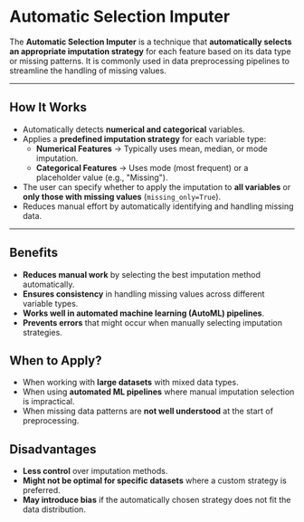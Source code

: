 # **Automatic Selection Imputer**  
The **Automatic Selection Imputer** is a technique that **automatically selects an appropriate imputation strategy** for each feature based on its data type or missing patterns. It is commonly used in data preprocessing pipelines to streamline the handling of missing values.

---

## **How It Works**  
- Automatically detects **numerical and categorical** variables.  
- Applies a **predefined imputation strategy** for each variable type:  
  - **Numerical Features** → Typically uses mean, median, or mode imputation.  
  - **Categorical Features** → Uses mode (most frequent) or a placeholder value (e.g., "Missing").  
- The user can specify whether to apply the imputation to **all variables** or **only those with missing values** (`missing_only=True`).  
- Reduces manual effort by automatically identifying and handling missing data.

---

## **Benefits**  
- **Reduces manual work** by selecting the best imputation method automatically.  
- **Ensures consistency** in handling missing values across different variable types.  
- **Works well in automated machine learning (AutoML) pipelines**.  
- **Prevents errors** that might occur when manually selecting imputation strategies.

## **When to Apply?** 
- When working with **large datasets** with mixed data types.  
- When using **automated ML pipelines** where manual imputation selection is impractical.  
- When missing data patterns are **not well understood** at the start of preprocessing.

## **Disadvantages**  
- **Less control** over imputation methods.  
- **Might not be optimal for specific datasets** where a custom strategy is preferred.  
- **May introduce bias** if the automatically chosen strategy does not fit the data distribution.
